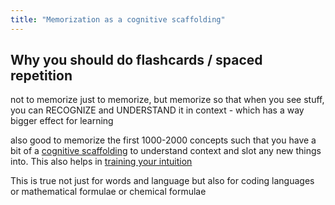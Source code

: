 ```yaml
---
title: "Memorization as a cognitive scaffolding"
---
```


## Why you should do flashcards / spaced repetition
not to memorize just to memorize, but memorize so that when you see stuff, you can RECOGNIZE and UNDERSTAND it in context - which has a way bigger effect for learning

also good to memorize the first 1000-2000 concepts such that you have a bit of a [cognitive scaffolding](notes/cognitive-scaffolding) to understand context and slot any new things into. This also helps in [training your intuition](notes/training-intuition)

This is true not just for words and language but also for coding languages or mathematical formulae or chemical formulae